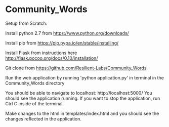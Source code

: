 # Community_Words

Setup from Scratch:

Install python 2.7 from https://www.python.org/downloads/

Install pip from https://pip.pypa.io/en/stable/installing/

Install Flask from instructions here http://flask.pocoo.org/docs/0.10/installation/

Git clone from https://github.com/Resilient-Labs/Community_Words

Run the web application by running 'python application.py' in terminal in the Community_Words directory

You should be able to navigate to localhost: http://localhost:5000/ You should see the application running. 
If you want to stop the application, run Ctrl C inside of the terminal.

Make changes to the html in templates/index.html and you should see the changes reflected in the application.
